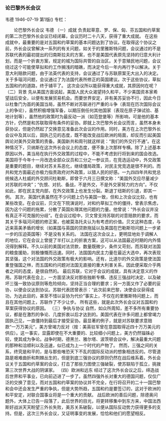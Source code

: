 ### 论巴黎外长会议
韦德
1946-07-19
第1版()
专栏：

　　论巴黎外长会议
    韦德
    （一）成就
    负责起草意、罗、保、匈、芬五国和约草案的第二次巴黎外长会议已经闭幕，会议历时二十八天，获得了重大成就。
    在这些成就中，最重要的是对五国和约草案的基本问题达到了协议。在取得这个协议之前，外长会议曾解决一系列的有关问题，如关于的里雅斯特问题，会议通过的不是苏联代表的最初提出的归南斯拉夫的方案，也不是美国代表原先坚持的归意大利计划，而是一个折衷方案，规定的城为国际共管的自治区。关于意殖民地问题，会议绕过这个可能使草拟和约工作搁浅的暗礁，而决定今后一年内再行予以解决。关于意大利赔款问题，由于法英代表的支持，会议通过了与苏联原案无大出入的决定。关于多瑙河问题，会议通过了为法国代表所修正的英国建议。次于这些协议，草拟五国和约的道路，终于铺平了。
    这次会议所以能获得重大成就，其原因何在呢？
    （二）背景
    先从美国方面说起，美国人民大众渴望持久和平，不少美国资本家希望战后安全，以便有发展贸易机会。而要世界安定，非有美苏妥协不行，因此今日以杜鲁门为首的美国当局，虽然不断对苏联进行严重的斗争（表现在历次国际会议上的争论），虽然积极增强军备，以期压倒任何其他国家（表现在原子弹试验、基地计划等），虽然他的政策时为最反动一派（如范登堡等）所影响，可是他的基本方针，仍然是和苏联取得有条件的妥协。即就上次巴黎外长会议而言，虽然本身未获协议，但是仍然起了交换意见准备此次会议的作用。同时，美方在上次巴黎外长会议中及其以后，固执己见的态度，既不能改变战后欧洲的局面，却反而引起美国舆论对美外交政策的责备。美国新共和周刊就这样说：“我们的外交行不通”。在这种情况下，贝纳斯在这次外长会议上的态度，便不象上次那样专横。除了上述基本原因以外，美当局在执行外交政策的过程中，不能不考虑到行将到来的国会改选。美国将于今年十一月改选全部众议员和三分之一参议员，在竞选运动中，外交政策是重要的题目，继续对苏关系恶化，继续僵局政策，对民主党竞选是很不利的。而共和党方面最近亦极力指责政府对外政策，以猎人民的好感。一九四四年共和党总统候选人杜威的外交顾问杜勒斯，即曾于六月三日撰文称：“美国外交应尽量减少对苏联的冲突”；“仇恨、对抗、备战，不是外交，不是外交家努力的方向”。不仅如此，即在民主党内部，在外交政策上也发生分裂。斯退丁纽斯的引退，即其一例。
    其次，英国代表虽然在不少问题上仍与美国一致，但和上次会议比较，也有某些改变。在会议前，贝文在下院演说时，对和约草拟工作的僵持，曾表示焦虑，因为这个问题的拖累，分散了英国处理其他问题的力量。他曾说：“外长会议并没有真正不可克服的分歧”。在会议过程中，贝文曾支持苏联的对意赔款的要求，而其关于多瑙河问题的修正案，也被莫洛托夫认为有考虑的价值。贝文这种态度，与近来英美矛盾的增长（如美国与英国的贷款拖延以及美国在巴勒斯坦问题上一步紧一步的压迫英国等）不是没有关系的。
    法国在这次会议上，更明显地处于调解人的地位，它在会议上曾提了半打以上的折衷方案，这可以从法国最近时期的内外情况得到解释。不久以前的美国对法贷款，数量既微少，条件又苛刻，而苏联对法国的粮食援助，则极慷慨而迅速。同时，法国国内民主力量在最近大选中，再次表现其坚强，这个对法国的外交政策有极大的影响。还有，比道尔的外交政策是使法国重登强国之林，而五国和约问题对法国无直接的重大利害关系，因此便采取介乎两者之间的态度，是很自然的。
    最后苏联，它对于会议的成就，具有决定意义的作用。苏联代表在会上，一方面坚决反对那些独断专横、违反三强战时决定、以及破坏三强一致协议原则等危险倾向，坚持正当合理的要求；另一方面又作了必要的妥协，以便会议达到协议。苏联代表团曾表示：“此次前来巴黎，决使会议获得成功，为达此目的，甚至不惜以妥协为代价”事实上，不仅在的里雅斯特问题上，而且在其他问题上，苏联作了不少让步。
    所有这些，就是此次外长会议对五国和约草案获得协议的原因。
    （三）争执与协议
    自然，如众所周知，差不多所有重要协议，都是在激烈的争论、几度折衷以后才达到的。美国代表在许多问题上都曾竭力固执己见，一直僵持到最后才接受妥协。最显著的例子，就是对苏联要求意赔款“一万万美元”，美方曾竭力反对（按：美英驻军曾在意国取得近四十万万美元的供应）。这一事实，显露即使在不大重要的、比较细小问题上，美方仍然锱铢必较，使其成为争论。战争时期，德黑兰、雅尔塔、波茨顿会议中，解决最重大问题的那种和洽顺利以及迅速，似已成为上一个时代的产物了。
    然而，三强之间的关系，终究是和平的，是与那些唯恐天下不乱的国际反动派的想象相违反的。尽管道路是艰难曲折和荆棘丛生的，但是到底三强协议的原则仍然在战后维系着。外长会议关于五国和约草案的会议，打击了那些力图使三强破裂，使苏联陷于孤立，挑拨第三次世界大战的阴谋家。
    （四）欧洲和远东
    经过了这次外长会议之后，缔造战后世界和平事业，已向前迈进了一步了。虽然四强外长对重大的德国问题，仅仅广泛的交换了意见，而对五国和约草案的协议并不完全，在行将召开的二十一国巴黎和会中还会发生严重的争执，但是大势所趋，五国和约是要签订的，这对于欧洲的和平安定，对联合国事业将是一个重大的贡献。
    战后欧洲的善后问题，除德奥问题外，大体上已告一段落了，此后世界的目光，将更转移集中到东方来，中国法西斯好战派天天盼望三外长失败，美苏关系破裂，以便从国际反动势力获得更多的支持。但是，这次三外长会议，又证明事变的发展，恰恰和他们的愿望相反。
